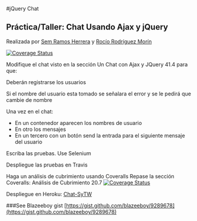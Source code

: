 #jQuery Chat

## Práctica/Taller: Chat Usando Ajax y jQuery

Realizada por [Sem Ramos Herrera](https://campusvirtual.ull.es/1415/user/view.php?id=2643&course=5678) y [Rocío Rodríguez Morín](https://campusvirtual.ull.es/1415/user/view.php?id=6590&course=5678) 

[![Coverage Status](https://img.shields.io/coveralls/semrh/chatSyTW.svg)](https://coveralls.io/r/semrh/chatSyTW)

Modifique el chat visto en la sección Un Chat con Ajax y JQuery 41.4 para que:

Deberán registrarse los usuarios

Si el nombre del usuario esta tomado se señalara el error y se le pedirá que cambie de nombre

Una vez en el chat:
* En un contenedor aparecen los nombres de usuario
* En otro los mensajes
* En un tercero con un botón send la entrada para el siguiente mensaje del usuario

Escriba las pruebas. Use Selenium

Despliegue las pruebas en Travis

Haga un análisis de cubrimiento usando Coveralls Repase la sección Coveralls: Análisis de Cubrimiento 20.7 [![Coverage Status](https://img.shields.io/coveralls/semrh/chatSyTW.svg)](https://coveralls.io/r/semrh/chatSyTW)

Despliegue en Heroku: [Chat-SyTW](https://chat-sytw.herokuapp.com/)

###See 
Blazeeboy gist [https://gist.github.com/blazeeboy/9289678](https://gist.github.com/blazeeboy/9289678)
